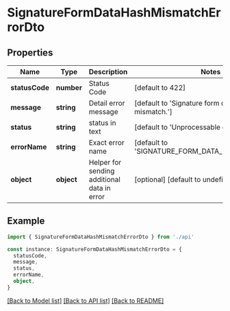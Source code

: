 # SignatureFormDataHashMismatchErrorDto

## Properties

| Name           | Type       | Description                                 | Notes                                             |
| -------------- | ---------- | ------------------------------------------- | ------------------------------------------------- |
| **statusCode** | **number** | Status Code                                 | [default to 422]                                  |
| **message**    | **string** | Detail error message                        | [default to 'Signature form data hash mismatch.'] |
| **status**     | **string** | status in text                              | [default to 'Unprocessable entity error']         |
| **errorName**  | **string** | Exact error name                            | [default to 'SIGNATURE_FORM_DATA_HASH_MISMATCH']  |
| **object**     | **object** | Helper for sending additional data in error | [optional] [default to undefined]                 |

## Example

```typescript
import { SignatureFormDataHashMismatchErrorDto } from './api'

const instance: SignatureFormDataHashMismatchErrorDto = {
  statusCode,
  message,
  status,
  errorName,
  object,
}
```

[[Back to Model list]](../README.md#documentation-for-models) [[Back to API list]](../README.md#documentation-for-api-endpoints) [[Back to README]](../README.md)
